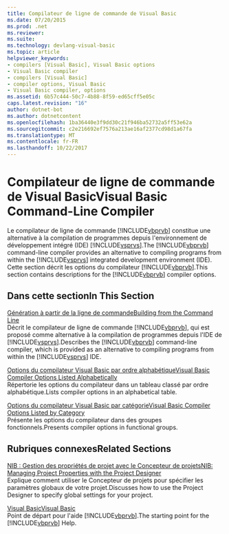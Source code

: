 ```yaml
---
title: Compilateur de ligne de commande de Visual Basic
ms.date: 07/20/2015
ms.prod: .net
ms.reviewer: 
ms.suite: 
ms.technology: devlang-visual-basic
ms.topic: article
helpviewer_keywords:
- compilers [Visual Basic], Visual Basic options
- Visual Basic compiler
- compilers [Visual Basic]
- compiler options, Visual Basic
- Visual Basic compiler, options
ms.assetid: 6b57c444-50c7-4b88-8f59-ed65cff5e05c
caps.latest.revision: "16"
author: dotnet-bot
ms.author: dotnetcontent
ms.openlocfilehash: 1ba36440e3f9dd30c21f946ba52732a5ff53e62a
ms.sourcegitcommit: c2e216692ef7576a213ae16af2377cd98d1a67fa
ms.translationtype: MT
ms.contentlocale: fr-FR
ms.lasthandoff: 10/22/2017
---
```

# <a name="visual-basic-command-line-compiler"></a><span data-ttu-id="cf00c-102">Compilateur de ligne de commande de Visual Basic</span><span class="sxs-lookup"><span data-stu-id="cf00c-102">Visual Basic Command-Line Compiler</span></span>
<span data-ttu-id="cf00c-103">Le compilateur de ligne de commande [!INCLUDE[vbprvb](~/includes/vbprvb-md.md)] constitue une alternative à la compilation de programmes depuis l'environnement de développement intégré (IDE) [!INCLUDE[vsprvs](~/includes/vsprvs-md.md)].</span><span class="sxs-lookup"><span data-stu-id="cf00c-103">The [!INCLUDE[vbprvb](~/includes/vbprvb-md.md)] command-line compiler provides an alternative to compiling programs from within the [!INCLUDE[vsprvs](~/includes/vsprvs-md.md)] integrated development environment (IDE).</span></span> <span data-ttu-id="cf00c-104">Cette section décrit les options du compilateur [!INCLUDE[vbprvb](~/includes/vbprvb-md.md)].</span><span class="sxs-lookup"><span data-stu-id="cf00c-104">This section contains descriptions for the [!INCLUDE[vbprvb](~/includes/vbprvb-md.md)] compiler options.</span></span>  
  
## <a name="in-this-section"></a><span data-ttu-id="cf00c-105">Dans cette section</span><span class="sxs-lookup"><span data-stu-id="cf00c-105">In This Section</span></span>  
 [<span data-ttu-id="cf00c-106">Génération à partir de la ligne de commande</span><span class="sxs-lookup"><span data-stu-id="cf00c-106">Building from the Command Line</span></span>](../../../visual-basic/reference/command-line-compiler/building-from-the-command-line.md)  
 <span data-ttu-id="cf00c-107">Décrit le compilateur de ligne de commande [!INCLUDE[vbprvb](~/includes/vbprvb-md.md)], qui est proposé comme alternative à la compilation de programmes depuis l'IDE de [!INCLUDE[vsprvs](~/includes/vsprvs-md.md)].</span><span class="sxs-lookup"><span data-stu-id="cf00c-107">Describes the [!INCLUDE[vbprvb](~/includes/vbprvb-md.md)] command-line compiler, which is provided as an alternative to compiling programs from within the [!INCLUDE[vsprvs](~/includes/vsprvs-md.md)] IDE.</span></span>  
  
 [<span data-ttu-id="cf00c-108">Options du compilateur Visual Basic par ordre alphabétique</span><span class="sxs-lookup"><span data-stu-id="cf00c-108">Visual Basic Compiler Options Listed Alphabetically</span></span>](../../../visual-basic/reference/command-line-compiler/compiler-options-listed-alphabetically.md)  
 <span data-ttu-id="cf00c-109">Répertorie les options du compilateur dans un tableau classé par ordre alphabétique.</span><span class="sxs-lookup"><span data-stu-id="cf00c-109">Lists compiler options in an alphabetical table.</span></span>  
  
 [<span data-ttu-id="cf00c-110">Options du compilateur Visual Basic par catégorie</span><span class="sxs-lookup"><span data-stu-id="cf00c-110">Visual Basic Compiler Options Listed by Category</span></span>](../../../visual-basic/reference/command-line-compiler/compiler-options-listed-by-category.md)  
 <span data-ttu-id="cf00c-111">Présente les options du compilateur dans des groupes fonctionnels.</span><span class="sxs-lookup"><span data-stu-id="cf00c-111">Presents compiler options in functional groups.</span></span>  
  
## <a name="related-sections"></a><span data-ttu-id="cf00c-112">Rubriques connexes</span><span class="sxs-lookup"><span data-stu-id="cf00c-112">Related Sections</span></span>  
 [<span data-ttu-id="cf00c-113">NIB : Gestion des propriétés de projet avec le Concepteur de projets</span><span class="sxs-lookup"><span data-stu-id="cf00c-113">NIB: Managing Project Properties with the Project Designer</span></span>](http://msdn.microsoft.com/en-us/983f3c18-832f-4666-afec-74b716ff3e0e)  
 <span data-ttu-id="cf00c-114">Explique comment utiliser le Concepteur de projets pour spécifier les paramètres globaux de votre projet.</span><span class="sxs-lookup"><span data-stu-id="cf00c-114">Discusses how to use the Project Designer to specify global settings for your project.</span></span>  
  
 [<span data-ttu-id="cf00c-115">Visual Basic</span><span class="sxs-lookup"><span data-stu-id="cf00c-115">Visual Basic</span></span>](../../../visual-basic/index.md)  
 <span data-ttu-id="cf00c-116">Point de départ pour l'aide [!INCLUDE[vbprvb](~/includes/vbprvb-md.md)].</span><span class="sxs-lookup"><span data-stu-id="cf00c-116">The starting point for the [!INCLUDE[vbprvb](~/includes/vbprvb-md.md)] Help.</span></span>
